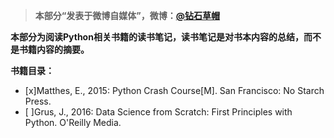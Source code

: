 > **本部分“发表于微博自媒体”，微博：[@钻石草帽](https://weibo.com/strawhatchan)**

**本部分为阅读Python相关书籍的读书笔记，读书笔记是对书本内容的总结，而不是书籍内容的摘要。**

**书籍目录：**

- [x]Matthes, E., 2015: Python Crash Course[M]. San Francisco: No Starch Press.
- [ ]Grus, J., 2016: Data Science from Scratch: First Principles with Python. O'Reilly Media.